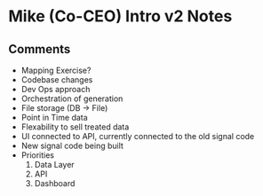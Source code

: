 # Mike (Co-CEO) Intro v2 Notes

## Comments
- Mapping Exercise?
- Codebase changes
- Dev Ops approach
- Orchestration of generation
- File storage (DB -> File)
- Point in Time data
- Flexability to sell treated data
- UI connected to API, currently connected to the old signal code
- New signal code being built
- Priorities
	1. Data Layer
	2. API
	3. Dashboard

###


##